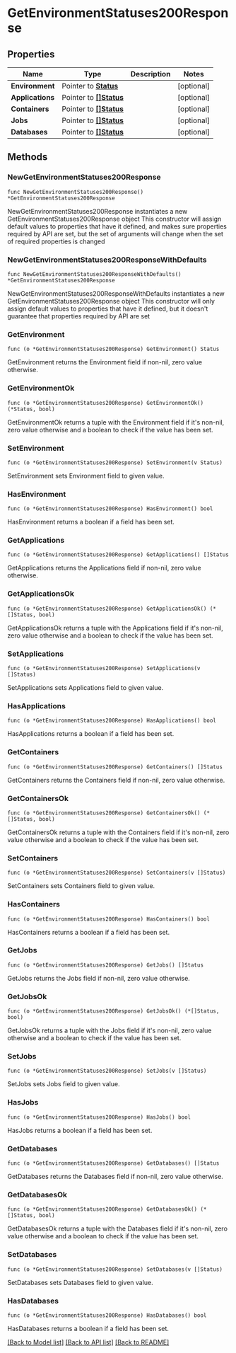 # GetEnvironmentStatuses200Response

## Properties

Name | Type | Description | Notes
------------ | ------------- | ------------- | -------------
**Environment** | Pointer to [**Status**](Status.md) |  | [optional] 
**Applications** | Pointer to [**[]Status**](Status.md) |  | [optional] 
**Containers** | Pointer to [**[]Status**](Status.md) |  | [optional] 
**Jobs** | Pointer to [**[]Status**](Status.md) |  | [optional] 
**Databases** | Pointer to [**[]Status**](Status.md) |  | [optional] 

## Methods

### NewGetEnvironmentStatuses200Response

`func NewGetEnvironmentStatuses200Response() *GetEnvironmentStatuses200Response`

NewGetEnvironmentStatuses200Response instantiates a new GetEnvironmentStatuses200Response object
This constructor will assign default values to properties that have it defined,
and makes sure properties required by API are set, but the set of arguments
will change when the set of required properties is changed

### NewGetEnvironmentStatuses200ResponseWithDefaults

`func NewGetEnvironmentStatuses200ResponseWithDefaults() *GetEnvironmentStatuses200Response`

NewGetEnvironmentStatuses200ResponseWithDefaults instantiates a new GetEnvironmentStatuses200Response object
This constructor will only assign default values to properties that have it defined,
but it doesn't guarantee that properties required by API are set

### GetEnvironment

`func (o *GetEnvironmentStatuses200Response) GetEnvironment() Status`

GetEnvironment returns the Environment field if non-nil, zero value otherwise.

### GetEnvironmentOk

`func (o *GetEnvironmentStatuses200Response) GetEnvironmentOk() (*Status, bool)`

GetEnvironmentOk returns a tuple with the Environment field if it's non-nil, zero value otherwise
and a boolean to check if the value has been set.

### SetEnvironment

`func (o *GetEnvironmentStatuses200Response) SetEnvironment(v Status)`

SetEnvironment sets Environment field to given value.

### HasEnvironment

`func (o *GetEnvironmentStatuses200Response) HasEnvironment() bool`

HasEnvironment returns a boolean if a field has been set.

### GetApplications

`func (o *GetEnvironmentStatuses200Response) GetApplications() []Status`

GetApplications returns the Applications field if non-nil, zero value otherwise.

### GetApplicationsOk

`func (o *GetEnvironmentStatuses200Response) GetApplicationsOk() (*[]Status, bool)`

GetApplicationsOk returns a tuple with the Applications field if it's non-nil, zero value otherwise
and a boolean to check if the value has been set.

### SetApplications

`func (o *GetEnvironmentStatuses200Response) SetApplications(v []Status)`

SetApplications sets Applications field to given value.

### HasApplications

`func (o *GetEnvironmentStatuses200Response) HasApplications() bool`

HasApplications returns a boolean if a field has been set.

### GetContainers

`func (o *GetEnvironmentStatuses200Response) GetContainers() []Status`

GetContainers returns the Containers field if non-nil, zero value otherwise.

### GetContainersOk

`func (o *GetEnvironmentStatuses200Response) GetContainersOk() (*[]Status, bool)`

GetContainersOk returns a tuple with the Containers field if it's non-nil, zero value otherwise
and a boolean to check if the value has been set.

### SetContainers

`func (o *GetEnvironmentStatuses200Response) SetContainers(v []Status)`

SetContainers sets Containers field to given value.

### HasContainers

`func (o *GetEnvironmentStatuses200Response) HasContainers() bool`

HasContainers returns a boolean if a field has been set.

### GetJobs

`func (o *GetEnvironmentStatuses200Response) GetJobs() []Status`

GetJobs returns the Jobs field if non-nil, zero value otherwise.

### GetJobsOk

`func (o *GetEnvironmentStatuses200Response) GetJobsOk() (*[]Status, bool)`

GetJobsOk returns a tuple with the Jobs field if it's non-nil, zero value otherwise
and a boolean to check if the value has been set.

### SetJobs

`func (o *GetEnvironmentStatuses200Response) SetJobs(v []Status)`

SetJobs sets Jobs field to given value.

### HasJobs

`func (o *GetEnvironmentStatuses200Response) HasJobs() bool`

HasJobs returns a boolean if a field has been set.

### GetDatabases

`func (o *GetEnvironmentStatuses200Response) GetDatabases() []Status`

GetDatabases returns the Databases field if non-nil, zero value otherwise.

### GetDatabasesOk

`func (o *GetEnvironmentStatuses200Response) GetDatabasesOk() (*[]Status, bool)`

GetDatabasesOk returns a tuple with the Databases field if it's non-nil, zero value otherwise
and a boolean to check if the value has been set.

### SetDatabases

`func (o *GetEnvironmentStatuses200Response) SetDatabases(v []Status)`

SetDatabases sets Databases field to given value.

### HasDatabases

`func (o *GetEnvironmentStatuses200Response) HasDatabases() bool`

HasDatabases returns a boolean if a field has been set.


[[Back to Model list]](../README.md#documentation-for-models) [[Back to API list]](../README.md#documentation-for-api-endpoints) [[Back to README]](../README.md)


